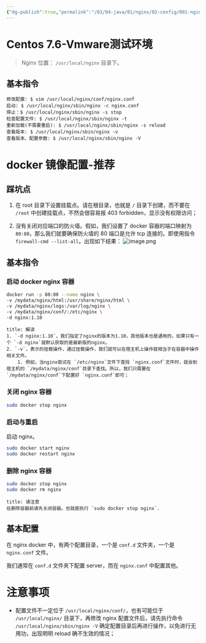 ```yaml
---
{"dg-publish":true,"permalink":"/01/04-java/01/nginx/02-config/001-nginx/","tags":["personal/blog","program/tech/nginx"]}
---
```


# Centos 7.6-Vmware测试环境
>Nginx 位置： `/usr/local/nginx` 目录下。
## 基本指令
```text
修改配置: $ vim /usr/local/nginx/conf/nginx.conf
启动: $ /usr/local/nginx/sbin/nginx -c nginx.conf
停止：$ /usr/local/nginx/sbin/nginx -s stop
检查配置文件: $ /usr/local/nginx/sbin/nginx -t
重新加载(不需要重启): $ /usr/local/nginx/sbin/nginx -s reload
查看版本: $ /usr/local/nginx/sbin/nginx -v
查看版本、配置参数: $ /usr/local/nginx/sbin/nginx -V
```

# docker 镜像配置-推荐
## 踩坑点
1. 在 root 目录下设置挂载点。请在根目录，也就是 `/` 目录下创建，而不要在 `/root` 中创建挂载点，不然会很容易报 403 forbidden，显示没有权限访问；

2. 没有关闭对应端口的防火墙。假如，我们设置了 docker 容器的端口映射为 `80:80`，那么我们就要确保防火墙的 80 端口是允许 tcp 连接的。即使用指令 `firewall-cmd --list-all`。出现如下结果：
	![image.png](https://yelanyanyu-img-bed.oss-cn-hangzhou.aliyuncs.com/img/blog/2024/02/20240209175444.png)
## 基本指令
### 启动 docker nginx 容器
```bash
docker run -p 80:80 --name nginx \
-v /mydata/nginx/html:/usr/share/nginx/html \
-v /mydata/nginx/logs:/var/log/nginx \
-v /mydata/nginx/conf/:/etc/nginx \
-d nginx:1.10
```

```ad-note
title: 解读
1. `-d nginx:1.10`，我们指定了nginx的版本为1.10，其他版本也是通用的，如果只有一个 `-d nginx`就默认获取的是最新版的nginx。
2. `-v`，表示的挂载操作，通过挂载操作，我们就可以在宿主机上操作就相当于在容器中操作相关文件。
	1. 例如，当nginx尝试在 `/etc/nginx`文件下查找 `nginx.conf`文件时，就会到宿主机的 `/mydata/nginx/conf`目录下查找。所以，我们只需要在 `/mydata/nginx/conf`下配置好 `nginx.conf`即可；

```

### 关闭 nginx 容器
```bash
sudo docker stop nginx
```

### 启动与重启
启动 nginx。
```bash
sudo docker start nginx
sudo docker restart nginx
```

### 删除 nginx 容器
```bash
sudo docker stop nginx
sudo docker rm nginx
```

```ad-important
title: 请注意
在删除容器前请先关闭容器。也就是执行 `sudo docker stop nginx`.
```

## 基本配置
在 nginx docker 中，有两个配置目录，一个是 `conf.d` 文件夹，一个是 `nginx.conf` 文件。

我们通常在 `conf.d` 文件夹下配置 server，而在 `nginx.conf` 中配置其他。

# 注意事项
+ 配置文件不一定位于 `/usr/local/nginx/conf/`，也有可能位于 `/usr/local/nginx/` 目录下，再修改 nginx 配置文件后，请先执行命令 `/usr/local/nginx/sbin/nginx -V` 确定配置目录后再进行操作，以免进行无用功，出现明明 reload 确不生效的情况；

